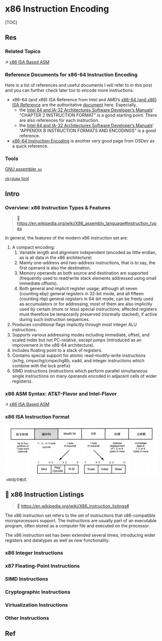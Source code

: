 # x86 Instruction Encoding

[TOC]



## Res
### Related Topics
↗ [x86 ISA Based ASM](../../../../../👩‍💻%20Programming%20Methodology%20and%20Languages/ASM%20(Assembly%20Languages)/x86%20ISA%20Based%20ASM/x86%20ISA%20Based%20ASM.md)


### Reference Documents for x86-64 Instruction Encoding
Here is a list of references and useful documents I will refer to in this post and you can further check later too to encode more instructions.
- x86-64 (and x86) ISA Reference from Intel and AMD’s [x86-64 (and x86) ISA Reference](https://www.systutorials.com/3024/x86-64-isa-assembly-references/) are the authoritative [document](https://www.systutorials.com/tag/document/ "document") here. Especially,
    - the [Intel 64 and IA-32 Architectures Software Developer’s Manuals](https://www.systutorials.com/go/intel-x86-64-reference-manual/)‘ “CHAPTER 2 INSTRUCTION FORMAT” is a good starting point. There are also references for each instruction.
    - the [Intel 64 and IA-32 Architectures Software Developer’s Manuals](https://www.systutorials.com/go/intel-x86-64-reference-manual/)‘ “APPENDIX B INSTRUCTION FORMATS AND ENCODINGS” is a good reference.
- [x86-64 Instruction Encoding](http://wiki.osdev.org/X86-64_Instruction_Encoding) is another very good page from OSDev as a quick reference.


### Tools
[GNU assembler `as`](https://www.systutorials.com/docs/linux/man/1-as/)

[`objdump` tool](https://www.systutorials.com/docs/linux/man/1-objdump/)



## Intro
### Overview: x86 Instruction Types & Features
> 🔗 https://en.wikipedia.org/wiki/X86_assembly_language#Instruction_types

In general, the features of the modern x86 instruction set are:
1. A compact encoding:
	1. Variable length and alignment independent (encoded as little endian, as is all data in the x86 architecture)
	2. Mainly one-address and two-address instructions, that is to say, the first operand is also the destination.
	3. Memory operands as both source and destination are supported (frequently used to read/write stack elements addressed using small immediate offsets).
	4. Both general and implicit register usage; although all seven (counting ebp) general registers in 32-bit mode, and all fifteen (counting rbp) general registers in 64-bit mode, can be freely used as accumulators or for addressing, most of them are also implicitly used by certain (more or less) special instructions; affected registers must therefore be temporarily preserved (normally stacked), if active during such instruction sequences.
2. Produces conditional flags implicitly through most integer ALU instructions.
3. Supports various addressing modes including immediate, offset, and scaled index but not PC-relative, except jumps (introduced as an improvement in the x86-64 architecture).
4. Includes floating point to a stack of registers.
5. Contains special support for atomic read-modify-write instructions (xchg, cmpxchg/cmpxchg8b, xadd, and integer instructions which combine with the lock prefix)
6. SIMD instructions (instructions which perform parallel simultaneous single instructions on many operands encoded in adjacent cells of wider registers).


### x86 ASM Syntax: AT&T-Flavor and Intel-Flavor
↗ [x86 ISA Based ASM](../../../../../👩‍💻%20Programming%20Methodology%20and%20Languages/ASM%20(Assembly%20Languages)/x86%20ISA%20Based%20ASM/x86%20ISA%20Based%20ASM.md)


### x86 ISA Instruction Format
![](../../../../../../../Assets/Pics/Pasted%20image%2020230321195343.png)
<small> x86指令格式</small>



## 🧻 x86 Instruction Listings
> 🔗 https://en.wikipedia.org/wiki/X86_instruction_listings#

The x86 instruction set refers to the set of instructions that x86-compatible microprocessors support. The instructions are usually part of an executable program, often stored as a computer file and executed on the processor.

The x86 instruction set has been extended several times, introducing wider registers and datatypes as well as new functionality.


### x86 Integer Instructions


### x87 Floating-Point Instructions


### SIMD Instructions


### Cryptographic Instructions


### Virtualization Instructions


### Other Instructions



## Ref
[x86 指令格式]: https://www.cnblogs.com/QKSword/p/8735119.html

[ Beginners’ Guide to x86-64 Instruction Encoding]: https://www.systutorials.com/beginners-guide-x86-64-instruction-encoding/

[x86 Instruction Format Reference]: http://www.c-jump.com/CIS77/CPU/x86/X77_0030_encoding_format.htm

